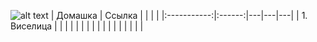 ![alt text](https://avatars2.githubusercontent.com/u/11632545?v=3&s=200)
|   Домашка   | Ссылка |   |   |   |
|:-----------:|:------:|---|---|---|
| 1. Виселица |        |   |   |   |
|             |        |   |   |   |
|             |        |   |   |   |
